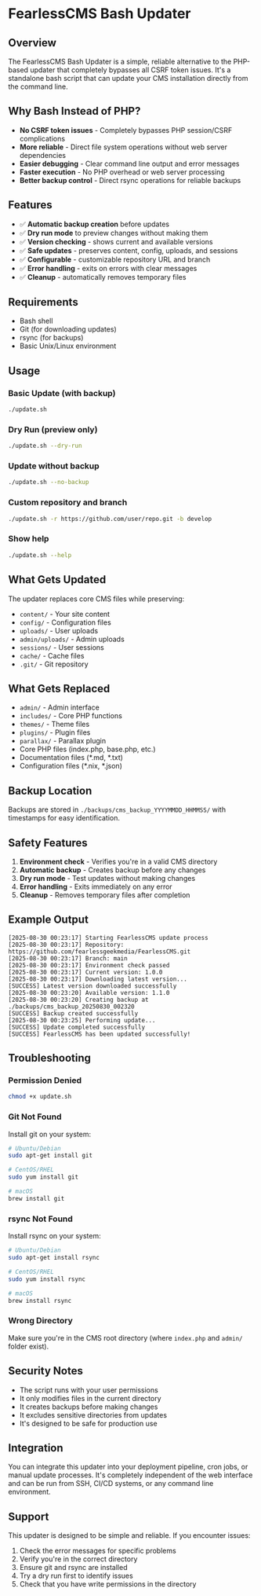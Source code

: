 # FearlessCMS Bash Updater

## Overview
The FearlessCMS Bash Updater is a simple, reliable alternative to the PHP-based updater that completely bypasses all CSRF token issues. It's a standalone bash script that can update your CMS installation directly from the command line.

## Why Bash Instead of PHP?
- **No CSRF token issues** - Completely bypasses PHP session/CSRF complications
- **More reliable** - Direct file system operations without web server dependencies
- **Easier debugging** - Clear command line output and error messages
- **Faster execution** - No PHP overhead or web server processing
- **Better backup control** - Direct rsync operations for reliable backups

## Features
- ✅ **Automatic backup creation** before updates
- ✅ **Dry run mode** to preview changes without making them
- ✅ **Version checking** - shows current and available versions
- ✅ **Safe updates** - preserves content, config, uploads, and sessions
- ✅ **Configurable** - customizable repository URL and branch
- ✅ **Error handling** - exits on errors with clear messages
- ✅ **Cleanup** - automatically removes temporary files

## Requirements
- Bash shell
- Git (for downloading updates)
- rsync (for backups)
- Basic Unix/Linux environment

## Usage

### Basic Update (with backup)
```bash
./update.sh
```

### Dry Run (preview only)
```bash
./update.sh --dry-run
```

### Update without backup
```bash
./update.sh --no-backup
```

### Custom repository and branch
```bash
./update.sh -r https://github.com/user/repo.git -b develop
```

### Show help
```bash
./update.sh --help
```

## What Gets Updated
The updater replaces core CMS files while preserving:
- `content/` - Your site content
- `config/` - Configuration files
- `uploads/` - User uploads
- `admin/uploads/` - Admin uploads
- `sessions/` - User sessions
- `cache/` - Cache files
- `.git/` - Git repository

## What Gets Replaced
- `admin/` - Admin interface
- `includes/` - Core PHP functions
- `themes/` - Theme files
- `plugins/` - Plugin files
- `parallax/` - Parallax plugin
- Core PHP files (index.php, base.php, etc.)
- Documentation files (*.md, *.txt)
- Configuration files (*.nix, *.json)

## Backup Location
Backups are stored in `./backups/cms_backup_YYYYMMDD_HHMMSS/` with timestamps for easy identification.

## Safety Features
1. **Environment check** - Verifies you're in a valid CMS directory
2. **Automatic backup** - Creates backup before any changes
3. **Dry run mode** - Test updates without making changes
4. **Error handling** - Exits immediately on any error
5. **Cleanup** - Removes temporary files after completion

## Example Output
```
[2025-08-30 00:23:17] Starting FearlessCMS update process
[2025-08-30 00:23:17] Repository: https://github.com/fearlessgeekmedia/FearlessCMS.git
[2025-08-30 00:23:17] Branch: main
[2025-08-30 00:23:17] Environment check passed
[2025-08-30 00:23:17] Current version: 1.0.0
[2025-08-30 00:23:17] Downloading latest version...
[SUCCESS] Latest version downloaded successfully
[2025-08-30 00:23:20] Available version: 1.1.0
[2025-08-30 00:23:20] Creating backup at ./backups/cms_backup_20250830_002320
[SUCCESS] Backup created successfully
[2025-08-30 00:23:25] Performing update...
[SUCCESS] Update completed successfully
[SUCCESS] FearlessCMS has been updated successfully!
```

## Troubleshooting

### Permission Denied
```bash
chmod +x update.sh
```

### Git Not Found
Install git on your system:
```bash
# Ubuntu/Debian
sudo apt-get install git

# CentOS/RHEL
sudo yum install git

# macOS
brew install git
```

### rsync Not Found
Install rsync on your system:
```bash
# Ubuntu/Debian
sudo apt-get install rsync

# CentOS/RHEL
sudo yum install rsync

# macOS
brew install rsync
```

### Wrong Directory
Make sure you're in the CMS root directory (where `index.php` and `admin/` folder exist).

## Security Notes
- The script runs with your user permissions
- It only modifies files in the current directory
- It creates backups before making changes
- It excludes sensitive directories from updates
- It's designed to be safe for production use

## Integration
You can integrate this updater into your deployment pipeline, cron jobs, or manual update processes. It's completely independent of the web interface and can be run from SSH, CI/CD systems, or any command line environment.

## Support
This updater is designed to be simple and reliable. If you encounter issues:
1. Check the error messages for specific problems
2. Verify you're in the correct directory
3. Ensure git and rsync are installed
4. Try a dry run first to identify issues
5. Check that you have write permissions in the directory 